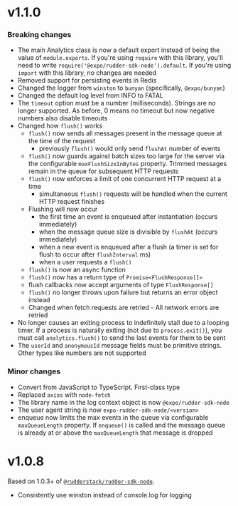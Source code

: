 v1.1.0
==========================

### Breaking changes

* The main Analytics class is now a default export instead of being the value of `module.exports`. If you're using `require` with this library, you'll need to write `require('@expo/rudder-sdk-node').default`. If you're using `import` with this library, no changes are needed
* Removed support for persisting events in Redis
* Changed the logger from `winston` to `bunyan` (specifically, `@expo/bunyan`)
* Changed the default log level from INFO to FATAL
* The `timeout` option must be a number (milliseconds). Strings are no longer supported. As before, 0 means no timeout but now negative numbers also disable timeouts
* Changed how `flush()` works
    * `flush()` now sends all messages present in the message queue at the time of the request
        * previously `flush()` would only send `flushAt` number of events
    * `flush()` now guards against batch sizes too large for the server via the configurable `maxFlushSizeInBytes` property. Trimmed messages remain in the queue for subsequent HTTP requests
    * `flush()` now enforces a limit of one concurrent HTTP request at a time
        * simultaneous `flush()` requests will be handled when the current HTTP request finishes
    * Flushing will now occur
        * the first time an event is enqueued after instantiation (occurs immediately)
        * when the message queue size is divisible by `flushAt` (occurs immediately)
        * when a new event is enqueued after a flush (a timer is set for flush to occur after `flushInterval` ms)
        * when a user requests a `flush()`
    * `flush()` is now an async function
    * `flush()` now has a return type of `Promise<FlushResponse[]>`
    * flush callbacks now accept arguments of type `FlushResponse[]`
    * `flush()` no longer throws upon failure but returns an error object instead
    * Changed when fetch requests are retried - All network errors are retried
* No longer causes an exiting process to indefinitely stall due to a looping timer. If a process is naturally exiting (not due to `process.exit()`), you must call `analytics.flush()` to send the last events for them to be sent
* The `userId` and `anonymousId` message fields must be primitive strings. Other types like numbers are not supported

### Minor changes

* Convert from JavaScript to TypeScript. First-class type 
* Replaced `axios` with `node-fetch`
* The library name in the log context object is now `@expo/rudder-sdk-node`
* The user agent string is now `expo-rudder-sdk-node/<version>`
* enqueue now limits the max events in the queue via configurable `maxQueueLength` property.  If `enqueue()` is called and the message queue is already at or above the `maxQueueLength` that message is dropped

v1.0.8
==========================

Based on 1.0.3+ of [`@rudderstack/rudder-sdk-node`](https://github.com/rudderlabs/rudder-sdk-node/commit/8060ec7303df24491664686f6cf2620a2436797f).

* Consistently use winston instead of console.log for logging
